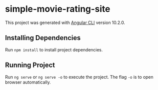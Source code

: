 # simple-movie-rating-site

This project was generated with [Angular CLI](https://github.com/angular/angular-cli) version 10.2.0.

## Installing Dependencies

Run `npm install` to install project dependencies.

## Running Project

Run `ng serve` or `ng serve -o` to execute the project. The flag `-o` is to open browser automatically.
